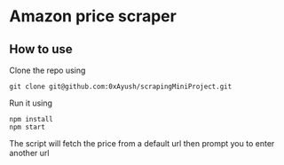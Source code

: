 # Amazon price scraper

## How to use
Clone the repo using

`git clone git@github.com:0xAyush/scrapingMiniProject.git`

Run it using

```
npm install
npm start
```

The script will fetch the price from a default url then prompt you to enter another url
